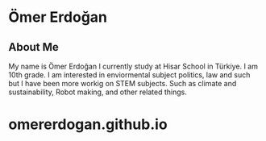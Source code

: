 # Ömer Erdoğan
## About Me
My name is Ömer Erdoğan I currently study at Hisar School in Türkiye. I am 10th grade. I am interested in enviormental subject politics, law and such but I have been more workig on STEM subjects. Such as climate and sustainability, Robot making, and other related things.
# omererdogan.github.io
